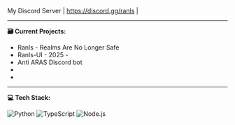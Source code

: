 
My Discord Server
| https://discord.gg/ranls |


-------------------------
**🗃️ Current Projects:**

- Ranls - Realms Are No Longer Safe
- Ranls-UI - 2025 -
- Anti ARAS Discord bot
-
-
-------------------------
**💻 Tech Stack:**

![Python](https://img.shields.io/badge/Python-3776AB?style=for-the-badge&logo=python&logoColor=white)
![TypeScript](https://img.shields.io/badge/TypeScript-3178C6?style=for-the-badge&logo=typescript&logoColor=white)
![Node.js](https://img.shields.io/badge/Node.js-339933?style=for-the-badge&logo=node.js&logoColor=white)

